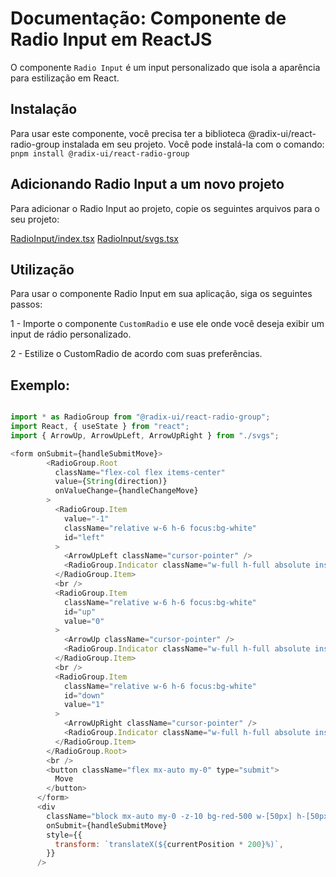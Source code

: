 # Documentação: Componente de Radio Input em ReactJS

O componente `Radio Input` é  um input personalizado que isola a aparência para estilização em React.

## Instalação

Para usar este componente, você precisa ter a biblioteca @radix-ui/react-radio-group instalada em seu projeto. Você pode instalá-la com o comando:
`pnpm install @radix-ui/react-radio-group`

## Adicionando Radio Input a um novo projeto

Para adicionar o Radio Input ao projeto, copie os seguintes arquivos para o seu projeto:

[RadioInput/index.tsx](https://github.com/StructCE/our-react-components/blob/main/src/components/RadioInput/index.tsx)
[RadioInput/svgs.tsx](https://github.com/StructCE/our-react-components/blob/main/src/components/RadioInput/example/svgs.tsx)

## Utilização 

Para usar o componente Radio Input em sua aplicação, siga os seguintes passos:

1 - Importe o componente `CustomRadio` e use ele onde você deseja exibir um input de rádio personalizado.

2 - Estilize o CustomRadio de acordo com suas preferências.

## Exemplo:

```js

import * as RadioGroup from "@radix-ui/react-radio-group";
import React, { useState } from "react";
import { ArrowUp, ArrowUpLeft, ArrowUpRight } from "./svgs";

<form onSubmit={handleSubmitMove}>
        <RadioGroup.Root
          className="flex-col flex items-center"
          value={String(direction)}
          onValueChange={handleChangeMove}
        >
          <RadioGroup.Item
            value="-1"
            className="relative w-6 h-6 focus:bg-white"
            id="left"
          >
            <ArrowUpLeft className="cursor-pointer" />
            <RadioGroup.Indicator className="w-full h-full absolute inset-0 -z-10 bg-white" />
          </RadioGroup.Item>
          <br />
          <RadioGroup.Item
            className="relative w-6 h-6 focus:bg-white"
            id="up"
            value="0"
          >
            <ArrowUp className="cursor-pointer" />
            <RadioGroup.Indicator className="w-full h-full absolute inset-0 -z-10 bg-white" />
          </RadioGroup.Item>
          <br />
          <RadioGroup.Item
            className="relative w-6 h-6 focus:bg-white"
            id="down"
            value="1"
          >
            <ArrowUpRight className="cursor-pointer" />
            <RadioGroup.Indicator className="w-full h-full absolute inset-0 -z-10 bg-white" />
          </RadioGroup.Item>
        </RadioGroup.Root>
        <br />
        <button className="flex mx-auto my-0" type="submit">
          Move
        </button>
      </form>
      <div
        className="block mx-auto my-0 -z-10 bg-red-500 w-[50px] h-[50px] duration-700 ease-in-out"
        onSubmit={handleSubmitMove}
        style={{
          transform: `translateX(${currentPosition * 200}%)`,
        }}
      />

```
